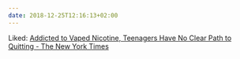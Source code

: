 ```yaml
---
date: 2018-12-25T12:16:13+02:00
---
```


Liked: [Addicted to Vaped Nicotine, Teenagers Have No Clear Path to Quitting - The New York Times](https://www.nytimes.com/2018/12/18/health/vaping-nicotine-teenagers.html)
